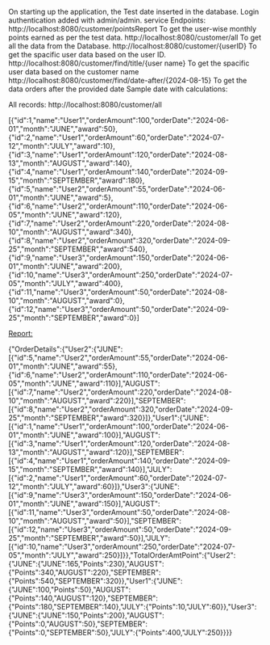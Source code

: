 On starting up the application, the Test date inserted in the database.
Login authentication added with admin/admin.
service Endpoints:
	http://localhost:8080/customer/pointsReport
		To get the user-wise monthly points earned as per the test data.
	http://localhost:8080/customer/all
		To get all the data from the Database.
	http://localhost:8080/customer/{userID}
		To get the spacific user data based on the user ID.
  	http://localhost:8080/customer/find/title/{user name}
   		To get the spacific user data based on the customer name
  	http://localhost:8080/customer/find/date-after/{2024-08-15}
   		To get the data orders after the provided date
Sample date with calculations:

All records: http://localhost:8080/customer/all

[{"id":1,"name":"User1","orderAmount":100,"orderDate":"2024-06-01","month":"JUNE","award":50},{"id":2,"name":"User1","orderAmount":60,"orderDate":"2024-07-12","month":"JULY","award":10},{"id":3,"name":"User1","orderAmount":120,"orderDate":"2024-08-13","month":"AUGUST","award":140},{"id":4,"name":"User1","orderAmount":140,"orderDate":"2024-09-15","month":"SEPTEMBER","award":180},{"id":5,"name":"User2","orderAmount":55,"orderDate":"2024-06-01","month":"JUNE","award":5},{"id":6,"name":"User2","orderAmount":110,"orderDate":"2024-06-05","month":"JUNE","award":120},{"id":7,"name":"User2","orderAmount":220,"orderDate":"2024-08-10","month":"AUGUST","award":340},{"id":8,"name":"User2","orderAmount":320,"orderDate":"2024-09-25","month":"SEPTEMBER","award":540},{"id":9,"name":"User3","orderAmount":150,"orderDate":"2024-06-01","month":"JUNE","award":200},{"id":10,"name":"User3","orderAmount":250,"orderDate":"2024-07-05","month":"JULY","award":400},{"id":11,"name":"User3","orderAmount":50,"orderDate":"2024-08-10","month":"AUGUST","award":0},{"id":12,"name":"User3","orderAmount":50,"orderDate":"2024-09-25","month":"SEPTEMBER","award":0}]


[Report: ](http://localhost:8080/customer/pointsReport)

{"OrderDetails":{"User2":{"JUNE":[{"id":5,"name":"User2","orderAmount":55,"orderDate":"2024-06-01","month":"JUNE","award":55},{"id":6,"name":"User2","orderAmount":110,"orderDate":"2024-06-05","month":"JUNE","award":110}],"AUGUST":[{"id":7,"name":"User2","orderAmount":220,"orderDate":"2024-08-10","month":"AUGUST","award":220}],"SEPTEMBER":[{"id":8,"name":"User2","orderAmount":320,"orderDate":"2024-09-25","month":"SEPTEMBER","award":320}]},"User1":{"JUNE":[{"id":1,"name":"User1","orderAmount":100,"orderDate":"2024-06-01","month":"JUNE","award":100}],"AUGUST":[{"id":3,"name":"User1","orderAmount":120,"orderDate":"2024-08-13","month":"AUGUST","award":120}],"SEPTEMBER":[{"id":4,"name":"User1","orderAmount":140,"orderDate":"2024-09-15","month":"SEPTEMBER","award":140}],"JULY":[{"id":2,"name":"User1","orderAmount":60,"orderDate":"2024-07-12","month":"JULY","award":60}]},"User3":{"JUNE":[{"id":9,"name":"User3","orderAmount":150,"orderDate":"2024-06-01","month":"JUNE","award":150}],"AUGUST":[{"id":11,"name":"User3","orderAmount":50,"orderDate":"2024-08-10","month":"AUGUST","award":50}],"SEPTEMBER":[{"id":12,"name":"User3","orderAmount":50,"orderDate":"2024-09-25","month":"SEPTEMBER","award":50}],"JULY":[{"id":10,"name":"User3","orderAmount":250,"orderDate":"2024-07-05","month":"JULY","award":250}]}},"TotalOrderAmtPoint":{"User2":{"JUNE":{"JUNE":165,"Points":230},"AUGUST":{"Points":340,"AUGUST":220},"SEPTEMBER":{"Points":540,"SEPTEMBER":320}},"User1":{"JUNE":{"JUNE":100,"Points":50},"AUGUST":{"Points":140,"AUGUST":120},"SEPTEMBER":{"Points":180,"SEPTEMBER":140},"JULY":{"Points":10,"JULY":60}},"User3":{"JUNE":{"JUNE":150,"Points":200},"AUGUST":{"Points":0,"AUGUST":50},"SEPTEMBER":{"Points":0,"SEPTEMBER":50},"JULY":{"Points":400,"JULY":250}}}}
